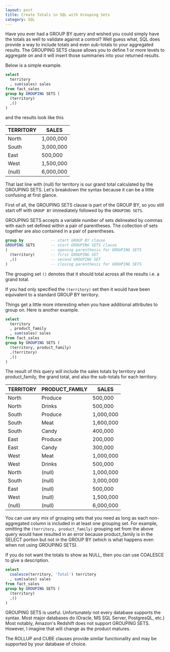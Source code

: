 ```yaml
---
layout: post
title: Create Totals in SQL with Grouping Sets
category: SQL
---
```


Have you ever had a GROUP BY query and wished you could simply have the totals as well to validate against a control? Well guess what, SQL does provide a way to include totals and even sub-totals to your aggregated results. The GROUPING SETS clause allows you to define 1 or more levels to aggregate on and it will insert those summaries into your returned results.

Below is a simple example.

```SQL
select
  territory
  , sum(sales) sales
from fact_sales
group by GROUPING SETS (
  (territory)
  ,()
)
```

and the results look like this

| TERRITORY | SALES |
|----|-----|
| North | 1,000,000 |
| South | 3,000,000 |
| East | 500,000 |
| West | 1,500,000 |
| (null) | 6,000,000 |

That last line with (null) for territory is our grand total calculated by the GROUPING SETS. Let's breakdown the syntax because it can be a little confusing at first glance.

First of all, the GROUPING SETS clause is part of the GROUP BY, so you still start off with `GROUP BY` immediately followed by the `GROUPING SETS`.

GROUPING SETS accepts a variable number of sets delineated by commas with each set defined within a pair of parentheses. The collection of sets together are also contained in a pair of parentheses. 

```SQL
group by            -- start GROUP BY clause
GROUPING SETS       -- start GROUPING SETS clause
(                   -- opening parenthesis for GROUPING SETS
  (territory)       -- first GROUPING SET
  ,()               -- second GROUPING SET
)                   -- closing parenthesis for GROUPING SETS
``` 

The grouping set `()` denotes that it should total across all the results i.e. a grand total.

If you had only specified the `(territory)` set then it would have been equivalent to a standard GROUP BY territory.

Things get a little more interesting when you have additional attributes to group on. Here is another example.

```SQL
select
  territory
  , product_family
  , sum(sales) sales
from fact_sales
group by GROUPING SETS (
  (territory, product_family)
  ,(territory)
  ,()
)
```

The result of this query will include the sales totals by territory and product_family, the grand total, and also the sub-totals for each territory.

| TERRITORY | PRODUCT_FAMILY | SALES |
|----|-----|------|
| North | Produce | 500,000 |
| North | Drinks | 500,000|
| South | Produce | 1,000,000 |
| South | Meat | 1,600,000 |
| South | Candy | 400,000 |
| East | Produce | 200,000 |
| East | Candy | 300,000 |
| West | Meat | 1,000,000 |
| West | Drinks | 500,000 |
| North | (null) | 1,000,000 |
| South | (null) |  3,000,000 |
| East | (null) |  500,000 |
| West | (null) |  1,500,000 |
| (null) | (null) |  6,000,000 |

You can use any mix of grouping sets that you need as long as each non-aggregated column is included in at least one grouping set. For example, omitting the `(territory, product_family)` grouping set from the above query would have resulted in an error because product_family is in the SELECT portion but not in the GROUP BY (which is what happens even when not using GROUPING SETS). 

If you do not want the totals to show as NULL, then you can use COALESCE to give a description.

```SQL
select
  coalesce(territory, 'Total') territory
  , sum(sales) sales
from fact_sales
group by GROUPING SETS (
  (territory)
  ,()
)
```

GROUPING SETS is useful. Unfortunately not every database supports the syntax. Most major databases do (Oracle, MS SQL Server, PostgresQL, etc.) Most notably, Amazon's Redshift does not support GROUPING SETS. However, I imagine that will change as the product matures.

The ROLLUP and CUBE clauses provide similar functionality and may be supported by your database of choice.
